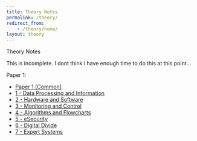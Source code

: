 ```yaml
---
title: Theory Notes
permalink: /theory/
redirect_from:
    - /theory/home/
layout: theory
---
```


Theory Notes

This is incomplete. I dont think i have enough time to do this at this point...

Paper 1:

-   [Paper 1 [Common]](/theory/p1/)
-   [1 - Data Processing and Information](/theory/p1/1-data-processing-and-information/)
-   [2 - Hardware and Software](/theory/p1/2-hardware-and-software/)
-   [3 - Monitoring and Control](/theory/p1/3-monitoring-and-control/)
-   [4 - Algorithms and Flowcharts](/theory/p1/4-algorithms-and-flowcharts/)
-   [5 - eSecurity](/theory/p1/5-esecurity/)
-   [6 - Digital Divide](/theory/p1/6-digital-divide/)
-   [7 - Expert Systems](/theory/p1/7-expert-systems/)
